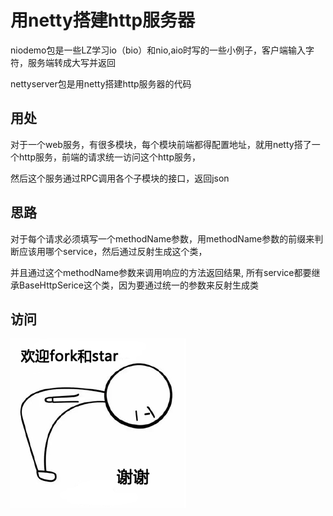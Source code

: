 # 用netty搭建http服务器

niodemo包是一些LZ学习io（bio）和nio,aio时写的一些小例子，客户端输入字符，服务端转成大写并返回

nettyserver包是用netty搭建http服务器的代码

## 用处

对于一个web服务，有很多模块，每个模块前端都得配置地址，就用netty搭了一个http服务，前端的请求统一访问这个http服务，

然后这个服务通过RPC调用各个子模块的接口，返回json

## 思路

对于每个请求必须填写一个methodName参数，用methodName参数的前缀来判断应该用哪个service，然后通过反射生成这个类，

并且通过这个methodName参数来调用响应的方法返回结果, 所有service都要继承BaseHttpSerice这个类，因为要通过统一的参数来反射生成类

## 访问

![欢迎fork和star](https://github.com/erlieStar/image/blob/master/%E6%AC%A2%E8%BF%8Efork%E5%92%8Cstar.jpg)